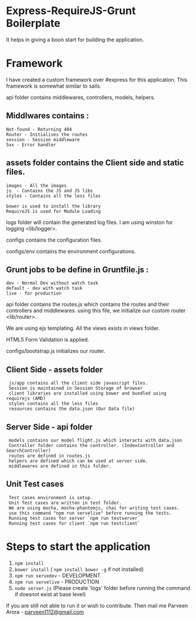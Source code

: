# Express-RequireJS-Grunt Boilerplate

It helps in giving a boon start for building the application.

# Framework

I have created a custom framework over #express for this application. This framework is somewhat similar to sails.

api folder contains middlewares, controllers, models, helpers.

## Middlwares contains :
    Not-found - Returning 404
    Router - Initialises the routes
    session - Session middleware
    5xx - Error handler
  
## assets folder contains the Client side and static files.
    images - All the images
    js  - Contains the JS and JS libs
    styles - Contains all the less files
    
    bower is used to install the library
    RequireJS is used for Module Loading

logs folder will contain the generated log files. I am using winston for logging <lib/logger>.

configs contains the configuration files.

configs/env contains the environment configurations.

## Grunt jobs to be define in Gruntfile.js :
    dev - Normal Dev without watch task
    default - dev with watch task
    live - for production
   

api folder contains the routes.js which contains the routes and their controllers and middlewares. using this file, we initialize our custom router <lib/router>.

We are using ejs templating. All the views exists in views folder.

HTML5 Form Validation is applied.

configs/bootstrap.js initializes our router.

  ## Client Side - assets folder
     
     js/app contains all the client side javascript files.
     Session is maintained in Session Storage of browser
     client libraries are installed using bower and bundled using requirejs (AMD)
     styles contains all the less files
     resources contains the data.json (Our Data file)
  
  ## Server Side - api folder
     
     models contains our model flight.js which interacts with data.json
     Controller folder contains the controller. (IndexController and SearchController)
     routes are defined in routes.js
     helpers are defined which can be used at server side.
     middlewares are defined in this folder.

  ## Unit Test cases
     
	 Test cases environment is setup.
     Unit Test cases are written in test folder.
     We are using mocha, mocha-phantomjs, chai for writing test cases.
     use this command "npm run servelive" before running the tests.
     Running test cases for server `npm run testserver`
     Running test cases for client `npm run testclient`

# Steps to start the application
1. `npm install`
2. `bower install` ( `npm install bower -g` if not installed)
3. `npm run servedev` - DEVELOPMENT
4. `npm run servelive` - PRODUCTION
5. `node server.js` (Please create 'logs' folder before running the command if doesnot exist at base level)

If you are still not able to run it or wish to contribute. Then mail me
    Parveen Arora - <a href="mailto:parveen1112@gmail.com">parveen1112@gmail.com</a>
